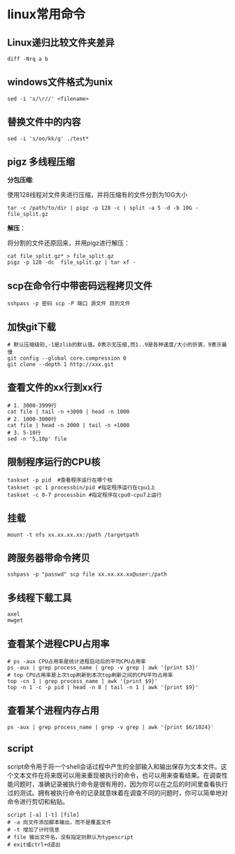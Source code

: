 # linux常用命令

## Linux递归比较文件夹差异
```shell
diff -Nrq a b  
```

## windows文件格式为unix  
```shell
sed -i 's/\r//' <filename>
```

## 替换文件中的内容
```shell
sed -i 's/oo/kk/g' ./test*
```

## pigz 多线程压缩

**分包压缩**:

使用128线程对文件夹进行压缩，并将压缩有的文件分割为10G大小
```shell
tar -c /path/to/dir | pigz -p 128 -c | split -a 5 -d -b 10G - file_split.gz
```

**解压**：

将分割的文件还原回来，并用pigz进行解压：
```shell
cat file_split.gz* > file_split.gz
pigz -p 128 -dc  file_split.gz | tar xf -
```

## scp在命令行中带密码远程拷贝文件
```shell
sshpass -p 密码 scp -P 端口 源文件 目的文件
```

## 加快git下载

```shell
# 默认压缩级别,-1是zlib的默认值。0表示无压缩,而1..9是各种速度/大小的折衷，9表示最慢
git config --global core.compression 0  
git clone --depth 1 http://xxx.git  
```

## 查看文件的xx行到xx行

```shell
# 1. 3000-3999行
cat file | tail -n +3000 | head -n 1000
# 2. 1000-3000行
cat file | head -n 3000 | tail -n +1000
# 3. 5-10行
sed -n '5,10p' file
```

## 限制程序运行的CPU核

``` 
taskset -p pid  #查看程序运行在哪个核
taskset -pc 1 processbin/pid #指定程序运行在cpu1上
taskset -c 0-7 processbin #指定程序在cpu0-cpu7上运行
```

## 挂载

```shell
mount -t nfs xx.xx.xx.xx:/path /targetpath
```

## 跨服务器带命令拷贝

```shell
sshpass -p "passwd" scp file xx.xx.xx.xx@user:/path
```

## 多线程下载工具

```
axel
mwget 
```


## 查看某个进程CPU占用率

```shell
# ps -aux CPU占用率是统计进程启动后的平均CPU占用率
ps -aux | grep process_name | grep -v grep | awk '{print $3}'
# top CPU占用率是上次top刷新到本次top刷新之间的CPU平均占用率
top -cn 1 | grep process_name | awk '{print $9}'
top -n 1 -c -p pid | head -n 8 | tail -n 1 | awk '{print $9}'
```

## 查看某个进程内存占用

```shell
ps -aux | grep process_name | grep -v grep | awk '{print $6/1024}'
```

## script

script命令用于将一个shell会话过程中产生的全部输入和输出保存为文本文件。这个文本文件在将来既可以用来重现被执行的命令，也可以用来查看结果。在调查性能问题时，准确记录被执行命令是很有用的，因为你可以在之后的时间里查看执行过的测试。拥有被执行命令的记录就意味着在调查不同的问题时，你可以简单地对命令进行剪切和粘贴。

```shell
script [-a] [-t] [file]
# -a 向文件添加脚本输出，而不是覆盖文件
# -t 增加了计时信息
# file 输出文件名，没有指定则默认为typescript
# exit或ctrl+d退出
```







